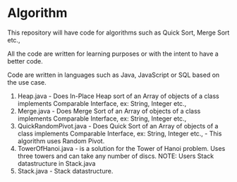 # Algorithm

This repository will have code for algorithms such as Quick Sort, Merge Sort etc.,

All the code are written for learning purposes or with the intent to have a better code.

Code are written in languages such as Java, JavaScript or SQL based on the use case.

1. Heap.java - Does In-Place Heap sort of an Array of objects of a class implements Comparable Interface, ex: String, Integer etc.,
2. Merge.java - Does Merge Sort of an Array of objects of a class implements Comparable Interface, ex: String, Integer etc.,
3. QuickRandomPivot.java - Does Quick Sort of an Array of objects of a class implements Comparable Interface, ex: String, Integer etc., - This algorithm uses Random Pivot.
4. TowerOfHanoi.java - is a solution for the Tower of Hanoi problem. Uses three towers and can take any number of discs. NOTE: Users Stack datastructure in Stack.java
5. Stack.java - Stack datastructure. 
